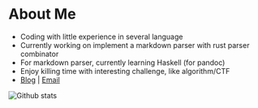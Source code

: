 # About Me

- Coding with little experience in several language
- Currently working on implement a markdown parser with rust parser combinator
- For markdown parser, currently learning Haskell (for pandoc)
- Enjoy killing time with interesting challenge, like algorithm/CTF
- [Blog](https://CSUwangj.github.io) | [Email](mailto:CSUwangj@protonmail.com)

![Github stats](https://github-readme-stats.vercel.app/api?username=CSUwangj&show_icons=true)
